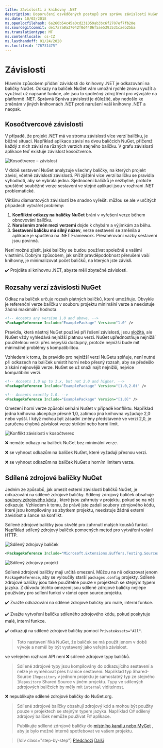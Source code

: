 ```yaml
---
title: Závislosti a knihovny .NET
description: Doporučení osvědčených postupů pro správu závislostí NuGet v knihovnách .NET.
ms.date: 10/02/2018
ms.openlocfilehash: 6a260b54c45a0cd231059ab3bc6f2707ef7fb20e
ms.sourcegitcommit: de17a7a0a37042f0d4406f5ae5393531caeb25ba
ms.translationtype: MT
ms.contentlocale: cs-CZ
ms.lasthandoff: 01/24/2020
ms.locfileid: "76731475"
---
```

# <a name="dependencies"></a>Závislosti

Hlavním způsobem přidání závislostí do knihovny .NET je odkazování na balíčky NuGet. Odkazy na balíček NuGet vám umožní rychle znovu využít a využívat už napsané funkce, ale jsou to společný zdroj tření pro vývojáře na platformě .NET. Správná Správa závislostí je důležité, aby nedošlo ke změnám v jiných knihovnách .NET proti narušení vaší knihovny .NET a naopak.

## <a name="diamond-dependencies"></a>Kosočtvercové závislosti

V případě, že projekt .NET má ve stromu závislostí více verzí balíčku, je běžné situaci. Například aplikace závisí na dvou balíčcích NuGet, přičemž každý z nich závisí na různých verzích stejného balíčku. V grafu závislostí aplikace teď existuje závislost kosočtverce.

![Kosočtverec – závislost](./media/dependencies/diamond-dependency.png "Kosočtverec – závislost")

V době sestavení NuGet analyzuje všechny balíčky, na kterých projekt závisí, včetně závislostí závislostí. Při zjištění více verzí balíčku se pravidla vyhodnotí, aby se vybrala jedna. Sjednocení balíčků je nezbytné, protože spuštěné souběžné verze sestavení ve stejné aplikaci jsou v rozhraní .NET problematické.

Většinu diamantových závislostí lze snadno vyřešit. můžou se ale v určitých případech vytvářet problémy:

1. **Konfliktní odkazy na balíčky NuGet** brání v vyřešení verze během obnovování balíčku.
2. **Narušením změn mezi verzemi** dojde k chybám a výjimkám za běhu.
3. **Sestavení balíčku má silný název**, verze sestavení se změnila a aplikace je spuštěná na .NET Framework. Přesměrování vazby sestavení jsou povinná.

Není možné zjistit, jaké balíčky se budou používat společně s vašimi vlastními. Dobrým způsobem, jak snížit pravděpodobnost přerušení vaší knihovny, je minimalizovat počet balíčků, na kterých jste závislí.

✔️ Projděte si knihovnu .NET, abyste měli zbytečné závislosti.

## <a name="nuget-dependency-version-ranges"></a>Rozsahy verzí závislosti NuGet

Odkaz na balíček určuje rozsah platných balíčků, které umožňuje. Obvykle je referenční verze balíčku v souboru projektu minimální verze a neexistuje žádná maximální hodnota.

```xml
<!-- Accepts any version 1.0 and above. -->
<PackageReference Include="ExamplePackage" Version="1.0" />
```

Pravidla, která nástroj NuGet používá při řešení závislostí, jsou [složitá](/nuget/consume-packages/dependency-resolution), ale NuGet vždy vyhledává nejnižší platnou verzi. NuGet upřednostňuje nejnižší použitelnou verzi přes nejvyšší dostupný, protože nejnižší bude mít minimálně problémy s kompatibilitou.

Vzhledem k tomu, že pravidlo pro nejnižší verzi NuGetu splňuje, není nutné při odkazech na balíček umístit horní nebo přesný rozsah, aby se předešlo získání nejnovější verze. NuGet se už snaží najít nejnižší, nejvíce kompatibilní verzi.

```xml
<!-- Accepts 1.0 up to 1.x, but not 2.0 and higher. -->
<PackageReference Include="ExamplePackage" Version="[1.0,2.0)" />

<!-- Accepts exactly 1.0. -->
<PackageReference Include="ExamplePackage" Version="[1.0]" />
```

Omezení horní verze způsobí selhání NuGet v případě konfliktu. Například jedna knihovna akceptuje přesně 1,0, zatímco jiná knihovna vyžaduje 2,0 nebo vyšší. I když mohou být zásadní změny představené ve verzi 2,0, je zaručena chybná závislost verze striktní nebo horní limit.

![Konflikt závislosti v kosočtverec](./media/dependencies/diamond-dependency-conflict.png "Konflikt závislosti v kosočtverec")

❌ nemáte odkazy na balíček NuGet bez minimální verze.

❌ se vyhnout odkazům na balíček NuGet, které vyžadují přesnou verzi.

❌ se vyhnout odkazům na balíček NuGet s horním limitem verze.

## <a name="nuget-shared-source-packages"></a>Sdílené zdrojové balíčky NuGet

Jedním ze způsobů, jak omezit externí závislosti balíčků NuGet, je odkazování na sdílené zdrojové balíčky. Sdílený zdrojový balíček obsahuje [soubory zdrojového kódu](/nuget/reference/nuspec#including-content-files) , které jsou zahrnuty v projektu, pokud se na něj odkazuje. Vzhledem k tomu, že právě jste zadali soubory zdrojového kódu, které jsou kompilovány se zbytkem projektu, neexistuje žádná externí závislost a šance na konflikt.

Sdílené zdrojové balíčky jsou skvělé pro zahrnutí malých kousků funkcí. Například sdílený zdrojový balíček pomocných metod pro vytváření volání HTTP.

![Sdílený zdrojový balíček](./media/dependencies/shared-source-package.png "Sdílený zdrojový balíček")

```xml
<PackageReference Include="Microsoft.Extensions.Buffers.Testing.Sources" PrivateAssets="All" Version="1.0" />
```

![Sdílený zdrojový projekt](./media/dependencies/shared-source-project.png "Sdílený zdrojový projekt")

Sdílené zdrojové balíčky mají určitá omezení. Můžou na ně odkazovat jenom `PackageReference`, aby se vyloučily starší `packages.config` projekty. Sdílené zdrojové balíčky jsou také použitelné pouze v projektech se stejným typem jazyka. Z důvodu těchto omezení jsou sdílené zdrojové balíčky nejlépe používány pro sdílení funkcí v rámci open source projektu.

✔️ Zvažte odkazování na sdílené zdrojové balíčky pro malé, interní funkce.

✔️ Zvažte vytvoření balíčku sdíleného zdrojového kódu, pokud poskytuje malé, interní funkce.

✔️ odkazují na sdílené zdrojové balíčky pomocí `PrivateAssets="All"`.

> Toto nastavení říká NuGet, že balíček se má použít jenom v době vývoje a neměl by být vystavený jako veřejná závislost.

ve veřejném rozhraní API není ❌ sdílené zdrojové typy balíčků.

> Sdílené zdrojové typy jsou kompilovány do odkazujícího sestavení a nelze je vyměňovat přes hranice sestavení. Například typ Shared-Source `IRepository` v jednom projektu je samostatný typ ze stejného `IRepository` Shared Source v jiném projektu. Typy ve sdílených zdrojových balíčcích by měly mít `internal` viditelnost.

❌ nepublikujte sdílené zdrojové balíčky do NuGet.org.

> Sdílené zdrojové balíčky obsahují zdrojový kód a mohou být použity pouze v projektech se stejným typem jazyka. Například C# sdílený zdrojový balíček nemůže používat F# aplikace.
>
> Publikujte sdílené zdrojové balíčky do [místního kanálu nebo MyGet](./publish-nuget-package.md) , aby je bylo možné interně spotřebovat ve vašem projektu.

>[!div class="step-by-step"]
>[Předchozí](nuget.md)
>[Další](sourcelink.md)
